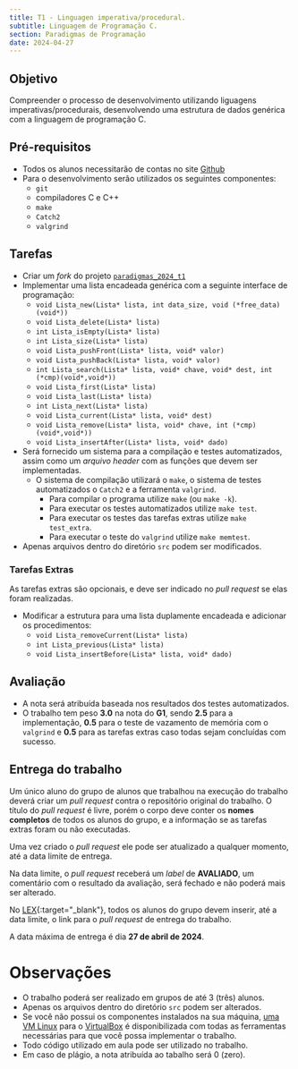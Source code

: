 ```yaml
---
title: T1 - Linguagen imperativa/procedural.
subtitle: Linguagem de Programação C.
section: Paradigmas de Programação
date: 2024-04-27
---
```


## Objetivo

Compreender o processo de desenvolvimento utilizando liguagens imperativas/procedurais, desenvolvendo uma estrutura de dados genérica com a linguagem de programação C.


## Pré-requisitos

* Todos os alunos necessitarão de contas no site [Github](https://github.com)
* Para o desenvolvimento serão utilizados os seguintes componentes:
    * `git`
    * compiladores C e C++
    * `make`
    * `Catch2`
    * `valgrind`


## Tarefas

* Criar um _fork_ do projeto [`paradigmas_2024_t1`](https://github.com/exercicios-programacao/paradigmas_2024_t1)
* Implementar uma lista encadeada genérica com a seguinte interface de programação:
    * `void Lista_new(Lista* lista, int data_size, void (*free_data)(void*))`
    * `void Lista_delete(Lista* lista)`
    * `int Lista_isEmpty(Lista* lista)`
    * `int Lista_size(Lista* lista)`
    * `void Lista_pushFront(Lista* lista, void* valor)`
    * `void Lista_pushBack(Lista* lista, void* valor)`
    * `int Lista_search(Lista* lista, void* chave, void* dest, int (*cmp)(void*,void*))`
    * `void Lista_first(Lista* lista)`
    * `void Lista_last(Lista* lista)`
    * `int Lista_next(Lista* lista)`
    * `void Lista_current(Lista* lista, void* dest)`
    * `void Lista_remove(Lista* lista, void* chave, int (*cmp)(void*,void*))`
    * `void Lista_insertAfter(Lista* lista, void* dado)`
* Será fornecido um sistema para a compilação e testes automatizados, assim como um _arquivo header_ com as funções que devem ser implementadas.
    * O sistema de compilação utilizará o `make`, o sistema de testes automatizados o `Catch2` e a ferramenta `valgrind`.
        * Para compilar o programa utilize `make` (ou `make -k`).
        * Para executar os testes automatizados utilize `make test`.
        * Para executar os testes das tarefas extras utilize `make test_extra`.
        * Para executar o teste do `valgrind` utilize `make memtest`.
* Apenas arquivos dentro do diretório `src` podem ser modificados.


### Tarefas Extras

As tarefas extras são opcionais, e deve ser indicado no _pull request_ se elas foram realizadas.

* Modificar a estrutura para uma lista duplamente encadeada e adicionar os procedimentos:
    * `void Lista_removeCurrent(Lista* lista)`
    * `int Lista_previous(Lista* lista)`
    * `void Lista_insertBefore(Lista* lista, void* dado)`


## Avaliação

* A nota será atribuída baseada nos resultados dos testes automatizados.
* O trabalho tem peso **3.0** na nota do **G1**, sendo **2.5** para a implementação, **0.5** para o teste de vazamento de memória com o `valgrind` e **0.5** para as tarefas extras caso todas sejam concluídas com sucesso.


## Entrega do trabalho

Um único aluno do grupo de alunos que trabalhou na execução do trabalho deverá criar um _pull request_ contra o repositório original do trabalho. O título do _pull request_ é livre, porém o corpo deve conter os **nomes completos** de todos os alunos do grupo, e a informação se as tarefas extras foram ou não executadas.

Uma vez criado o _pull request_ ele pode ser atualizado a qualquer momento, até a data limite de entrega.

Na data limite, o _pull request_ receberá um _label_ de **AVALIADO**, um comentário com o resultado da avaliação, será fechado e não poderá mais ser alterado.

No [LEX](https://lex2.unilasalle.edu.br){:target="\_blank"}, todos os alunos do grupo devem inserir, até a data limite, o link para o _pull request_ de entrega do trabalho.

A data máxima de entrega é dia **27 de abril de 2024**.


# Observações

* O trabalho poderá ser realizado em grupos de até 3 (três) alunos.
* Apenas os arquivos dentro do diretório `src` podem ser alterados.
* Se você não possui os componentes instalados na sua máquina, [uma VM Linux](https://drive.google.com/file/d/1oY3aHO0NabcRK0WEt9LyS1OwhzHaSs-_/view?usp=sharing) para o [VirtualBox](https://www.virtualbox.org/) é disponibilizada com todas as ferramentas necessárias para que você possa implementar o trabalho.
* Todo código utilizado em aula pode ser utilizado no trabalho.
* Em caso de plágio, a nota atribuída ao tabalho será 0 (zero).

